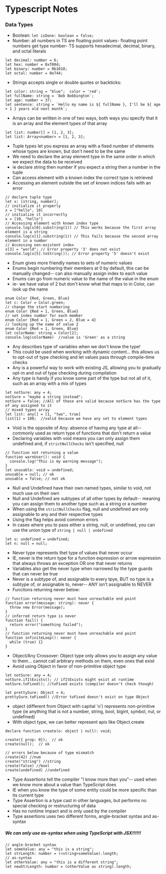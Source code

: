 # Typescript Notes
### Data Types
- Boolean: `let isDone: boolean = false;`
- Number: all numbers in TS are floating point values- floating point numbers get type number- TS supports hexadecimal, decimal, binary, and octal literals
```
let decimal: number = 6;
let hex: number = 0xf00d;
let binary: number = 0b1010;
let octal: number = 0o744;
```
- Strings accepts single or double quotes or backticks:
```
let color: string = "blue";  color = 'red';
let fullName: string = `Bob Bobbington`;
let age: number = 37;
let sentence: string = `Hello my name is ${ fullName }, I'll be ${ age + 1 } years old next month`;
```
- Arrays can be written in one of two ways, both ways you specify that it is an array and the element types of that array
```
let list: number[] = [1, 2, 3];
let list: Array<number> = [1, 2, 3];
```
- Tuple types let you express an array with a fixed number of elements whose types are known, but don't need to be the same
- We need to declare the array element type in the same order in which we expect the data to be received
- ie declare string then number if you expect a string then a number in the tuple
- Can access element with a known index the correct type is retrieved
- Accessing an element outside the set of known indices fails with an error
```
// declare tuple type
let x: [string, number];
// initialize it properly
x = ["hello", 10]
// initialize it incorrectly
x = [10, "hello"]
// Accessing element with known index type
console.log(x[0].substring(1)) // This works because the first array element is a string
console.log(x[1].substring(1)) // This fails because the second array element in a number
// Accessing non-existent index
x[3] = "world"; // Error property '3' does not exist
console.log(x[5].toString()); // Error property '5' doesn't exist
```
- Enum gives more friendly names to sets of numeric values
- Enums begin numbering their members at 0 by default, this can be manually changed-- can also manually assign index to each value
- Enums can go from numeric value to the name of the value in the enum
- ie- we have value of 2 but don't know what that maps to in Color, can look up the name
```
enum Color {Red, Green, Blue}
let c: Color = Color.green;
// change the start numbering
enum Color {Red = 1, Green, Blue}
// set index number for each member
enum Color {Red = 1, Green = 2, Blue = 4}
// looking up the name of value 2
enum Color {Red = 1, Green, Blue}
let colorName: string = Color[2];
console.log(colorName)  //value is 'Green' as a string
```
- Any describes type of variables when we don't know the type!
- This could be used when working with dynamic content... this allows us to opt-out of type checking and let values pass through compile-time checks
- Any is a powerful way to work with existing JS, allowing you to gradually opt-in and out of type checking during compilation
- Any type is handy if you know some part of the type but not all of it, such as an array with a mix of types
```
let notSure: any = 4;
notSure = "maybe a string instead";
notSure = false; //All of these are valid because notSure has the type of any assigned to it
// mixed types array
let list: any[] = [1, "two", true]
list[1] = 100;  //valid because we have any set to element types
```
- Void is the opposite of Any: absence of having any type at all-- commonly used as return type of functions that don't return a value
- Declaring variables with void means you can only assign  them undefined and, if `strictNullChecks` isn't specified, null
```
// function not returning a value
function warnUser(): void {
  console.log("This is my warning message");
}
let unusable: void = undefined;
unusable = null; // ok
unusable = false; // not ok
```
- Null and Undefined have their own named types, similar to void, not much use on their own
- Null and Undefined are subtypes of all other types by default-- meaning you can assign them to another type such as a string or a number
- When using the `strictNullChecks` flag, null and undefined are only assignable to any and their respective types
- Using the flag helps avoid common errors
- In cases where you to pass either a string, null, or undefined, you can use the union type of `string | null | undefined`
```
let u: undefined = undefined;
let n: null = null;
```
- Never type represents thet type of values that never occur
- IE, never is the return type for a function expression or arrow expression that always throws an exception OR one that never returns
- Variables also get the never type when narrowed by the type guards that can never be true
- Never is a subtype of, and assignable to every tpye, BUT no type is a subtype of, or assignable to, never-- ANY isn't assignable to NEVER
- Funcitons returning never below:
```
// function returning never must have unreachable end point
function error(message: string): never {
  throw new Error(message);
}
// inferred return type is never
function fail() {
  return error("something failed");
}
// function returning never must have unreachable end point
function infiniteLoop(): never {
  while (true) {}
}
```
- Object/Any Crossover:  Object type only allows you to assign any value to them... cannot call arbitrary methods on them, even ones that exist
- Avoid using Object in favor of non-primitive object type
```
let notSure: any = 4;
notSure.ifItExists(); // ifItExists might exist at runtime
notSure.toFixed(); //toFixed exists (compiler doesn't check though)

let prettySure: Object = 4;
prettySure.toFixed() //Error toFixed doesn't exist on type Object
```
- object (different from Object with capital 'o') represents non-primitive type (ie anything that is not a number, string, bool, bigint, symbol, nul, or undefined)
- With object type, we can better represent apis like Object.create
```
declare function create(o: object | null): void;

create({ prop: 0});  // ok
create(null);  // ok

// errors below because of type mismatch
create(42) //num
create("string") //string
create(false) //bool
create(undefined) //undefined
```
- Type Assertions tell the compiler "I know more than you"-- used when we know more about a value than TypeScript does
- IE when you know the type of some entity could be more specific than its current type
- Type Assertion is a type cast in other languages, but performs no special checking or restructuring of data
- Has no runtime impact and is only used by the compiler
- Type assertions uses two different forms, angle-bracket syntax and as-syntax
##### We can only use as-syntax when using TypeScript with JSX!!!!!!
```
// angle-bracket syntax
let someValue: any = "this is a string";
let strLength: number = (<string>someValue).length;
// as-syntax
let otherValue: any = "this is a different string";
let newStrLength: number = (otherValue as string).length;
```
